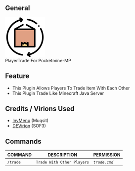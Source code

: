 ## General
<img src="https://github.com/KienMCVN/PlayerTrade/blob/main/trade.png" width="128" height="128">
<br>
PlayerTrade For Pocketmine-MP

## Feature
<ul>
  <li>This Plugin Allows Players To Trade Item With Each Other</li>
  <li>This Plugin Trade Like Minecraft Java Server</li>
</ul>

## Credits / Virions Used
- [InvMenu](https://github.com/Muqsit/InvMenu) (Muqsit)
- [DEVirion](https://github.com/poggit/devirion) (SOF3)

## Commands
| **COMMAND** | **DESCRIPTION** | **PERMISSION** |
| --- | --- | --- |
| `/trade` | `Trade With Other Players` | *`trade.cmd`* |
